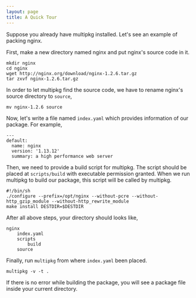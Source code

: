 ```yaml
---
layout: page
title: A Quick Tour
---
```


Suppose you already have multipkg installed. Let's see an example of
packing nginx.

First, make a new directory named nginx and put nginx's source code
in it.

    mkdir nginx
    cd nginx
    wget http://nginx.org/download/nginx-1.2.6.tar.gz
    tar zxvf nginx-1.2.6.tar.gz

In order to let multipkg find the source code, we have to rename
nginx's source directory to `source`,

    mv nginx-1.2.6 source

Now, let's write a file named `index.yaml` which provides information
of our package. For example,

    ---
    default:
      name: nginx
      version: '1.13.12'
      summary: a high performance web server

Then, we need to provide a build script for multipkg. The script
should be placed at `scripts/build` with executable permission
granted. When we run multipkg to build our package, this script will
be called by multipkg.

    #!/bin/sh
    ./configure --prefix=/opt/nginx --without-pcre --without-http_gzip_module --without-http_rewrite_module
    make install DESTDIR=$DESTDIR

After all above steps, your directory should looks like,

    nginx
        index.yaml
        scripts
            build
        source

Finally, run `multipkg` from where `index.yaml` been placed.

    multipkg -v -t .

If there is no error while building the package, you will see a
package file inside your current directory.
